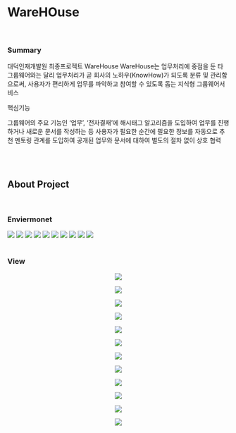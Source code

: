 # WareHOuse


  <br>

### Summary

대덕인재개발원 최종프로젝트 WareHouse
WareHouse는 업무처리에 중점을 둔 타 그룹웨어와는 달리 업무처리가 곧 회사의 노하우(KnowHow)가 되도록 분류 및 관리함으로써, 사용자가 편리하게 업무를 파악하고 참여할 수 있도록 돕는 지식형 그룹웨어서비스

핵심기능

그룹웨어의 주요 기능인 ‘업무’, ‘전자결재’에 해시태그 알고리즘을 도입하여 업무를 진행하거나 새로운 문서를 작성하는 등 사용자가 필요한 순간에 필요한 정보를 자동으로 추천
멘토링 관계를 도입하여 공개된 업무와 문서에 대하여 별도의 절차 없이 상호 협력

  



  <br>

  <br>

  

## About Project
  

  <br>

### Enviermonet






<div>
  
<img src="https://img.shields.io/badge/HTML5-E34F26?style=flat-square&logo=HTML5&logoColor=white"/>
<img src="https://img.shields.io/badge/CSS-1572B6?style=flat-square&logo=CSS3&logoColor=white"/>
<img src="https://img.shields.io/badge/JavaScript-F7DF1E?style=flat-square&logo=JavaScript&logoColor=white"/>
<img src="https://img.shields.io/badge/Java-007396?style=flat-square&logo=Java&logoColor=white"/>
<img src="https://img.shields.io/badge/Oracle-F80000?style=flat-square&logo=Oracle&logoColor=white"/>
<img src="https://img.shields.io/badge/Spring-6DB33F?style=flat-square&amp;logo=Spring&amp;logoColor=white" />
<img src="https://img.shields.io/badge/Bootstrap-7952B3?style=flat-square&logo=Bootstrap&logoColor=white"/>
<img src="https://img.shields.io/badge/Apache Tomcat-F8DC75?style=flat-square&logo=Apache Tomcat&logoColor=black"/>
<img src="https://img.shields.io/badge/jQuery-0769AD?style=flat-square&logo=jQuery&logoColor=white"/> 
<img src="https://img.shields.io/badge/Redmine-B32024?style=flat-square&logo=Redmine&logoColor=white"/>
  
</div>
  


  <br>

### View

<p align="center"> <img src="https://github.com/ejm111333/CGBox/assets/66450798/43fd4cc4-a217-4fa2-a687-b423d1ce7218"> 
</p>
<p align="center"> <img src="https://github.com/ejm111333/CGBox/assets/66450798/1152ce06-aacf-4dbe-94cb-952c9c6a02cc">
</p>
<p align="center"> <img src="https://github.com/ejm111333/CGBox/assets/66450798/d3f9d91e-a074-486c-b17f-a244fb14b7b7">
</p>
<p align="center"> <img src="https://github.com/ejm111333/CGBox/assets/66450798/7b008e00-782c-4dfb-beca-8db6279664c9">
</p>
<p align="center"> <img src="https://github.com/ejm111333/CGBox/assets/66450798/3445658f-512b-4856-91a0-c978f79eea80">
</p>
<p align="center"> <img src="https://github.com/ejm111333/CGBox/assets/66450798/afba4f4d-e925-499d-9b8d-d57f731e4bd6">
</p>
<p align="center"> <img src="https://github.com/ejm111333/CGBox/assets/66450798/cb21602f-5126-459e-a239-4d786b25e976">
</p>
<p align="center"> <img src="https://github.com/ejm111333/CGBox/assets/66450798/50eeab81-ad54-4902-ae83-376108c02a23">
</p>
<p align="center"> <img src="https://github.com/ejm111333/CGBox/assets/66450798/2a045190-26a5-4df1-9966-628304f2fb68">
</p>
<p align="center"> <img src="https://github.com/ejm111333/CGBox/assets/66450798/784a6ad9-e06b-4f08-ba0f-a38e2760cdb8">
</p>
<p align="center"> <img src="https://github.com/ejm111333/CGBox/assets/66450798/169b9bdb-32ba-4a42-a098-c1e0248bf974">
</p>
<p align="center"> <img src="https://github.com/ejm111333/CGBox/assets/66450798/9c8342e9-698c-40cd-8b96-3763de3e57f9">
</p>


